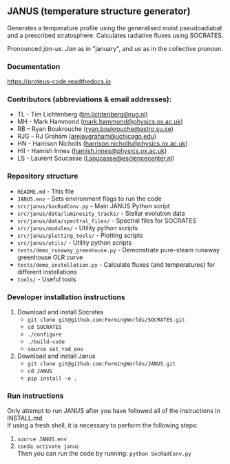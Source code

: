 ## JANUS (temperature structure generator)

Generates a temperature profile using the generalised moist pseudoadiabat and a prescribed stratosphere. Calculates radiative fluxes using SOCRATES.   

Pronounced *jan-us*. *Jan* as in "january", and *us* as in the collective pronoun.

### Documentation
https://proteus-code.readthedocs.io

### Contributors (abbreviations & email addresses):
* TL - Tim Lichtenberg (tim.lichtenberg@rug.nl)
* MH - Mark Hammond (mark.hammond@physics.ox.ac.uk)
* RB – Ryan Boukrouche (ryan.boukrouche@astro.su.se)
* RJG – RJ Graham (arejaygraham@uchicago.edu)
* HN - Harrison Nicholls (harrison.nicholls@physics.ox.ac.uk)
* HII - Hamish Innes (hamish.innes@physics.ox.ac.uk)
* LS - Laurent Soucasse (l.soucasse@esciencecenter.nl)

### Repository structure
* `README.md`                          - This file
* `JANUS.env`                          - Sets environment flags to run the code
* `src/janus/SocRadConv.py`            - Main JANUS Python script
* `src/janus/data/luminosity_tracks/`  - Stellar evolution data
* `src/janus/data/spectral_files/`     - Spectral files for SOCRATES
* `src/janus/modules/`                 - Utility python scripts
* `src/janus/plotting_tools/`          - Plotting scripts
* `src/janus/utils/`                   - Utility python scripts
* `tests/demo_runaway_greenhouse.py`   - Demonstrate pure-steam runaway greenhouse OLR curve
* `tests/demo_instellation.py`         - Calculate fluxes (and temperatures) for different instellations
* `tools/`                             - Useful tools

### Developer installation instructions
1. Download and install Socrates
    * `git clone git@github.com:FormingWorlds/SOCRATES.git`
    * `cd SOCRATES`
    * `./configure`
    * `./build-code`
    * `source set_rad_env`
2. Download and install Janus
    * `git clone git@github.com:FormingWorlds/JANUS.git`
    * `cd JANUS`
    * `pip install -e .`

### Run instructions
Only attempt to run JANUS after you have followed all of the instructions in INSTALL.md    
If using a fresh shell, it is necessary to perform the following steps:     
1. `source JANUS.env`    
2. `conda activate janus`    
Then you can run the code by running: `python SocRadConv.py`      
